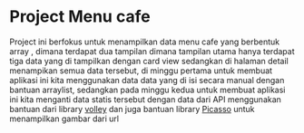 # Project Menu cafe

Project ini berfokus untuk menampilkan data menu cafe yang berbentuk array , dimana terdapat dua tampilan dimana tampilan utama hanya terdapat tiga data yang di tampilkan dengan card view sedangkan di halaman detail menampikan semua data tersebut, di minggu pertama untuk membuat aplikasi ini kita menggunakan data data yang di isi secara manual dengan bantuan arraylist, sedangkan pada minggu kedua untuk membuat aplikasi ini kita menganti data statis tersebut dengan data dari API menggunakan bantuan dari library [volley](https://developer.android.com/training/volley?hl=id) dan juga bantuan library [Picasso](https://square.github.io/picasso/) untuk menampilkan gambar dari url
